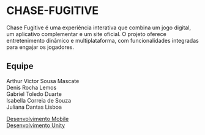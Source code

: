 # CHASE-FUGITIVE
Chase Fugitive é uma experiência interativa que combina um jogo digital, um aplicativo complementar e um site oficial. O projeto oferece entretenimento dinâmico e multiplataforma, com funcionalidades integradas para engajar os jogadores.


## Equipe
Arthur Victor Sousa Mascate<br>Denis Rocha Lemos<br>Gabriel Toledo Duarte<br>Isabella Correia de Souza<br>Juliana Dantas Lisboa

<a href="https://github.com/Denis-Rocha/CHASE-FUGITIVE/wiki/Desenvolvimento-Mobile">Desenvolvimento Mobile</a> <br>
<a href="https://github.com/Denis-Rocha/CHASE-FUGITIVE/wiki/Desenvolvimento-Unity">Desenvolvimento Unity</a> <br>

